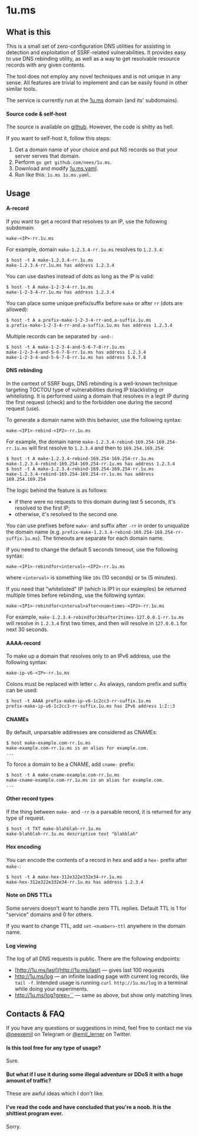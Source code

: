 # 1u.ms

## What is this

This is a small set of zero-configuration DNS utilities for assisting in detection and exploitation of SSRF-related vulnerabilities. It provides easy to use DNS rebinding utility, as well as a way to get resolvable resource records with any given contents.

The tool does not employ any novel techniques and is not unique in any sense. All features are trivial to implement and can be easily found in other similar tools.

The service is currently run at the [1u.ms](https://1u.ms/) domain (and its' subdomains).

#### Source code & self-host

The source is available on [github](https://github.com/neex/1u.ms). However, the code is shitty as hell.

If you want to self-host it, follow this steps:

1. Get a domain name of your choice and put NS records so that your server serves that domain.
2. Perform `go get github.com/neex/1u.ms`.
3. Download and modify [1u.ms.yaml](https://github.com/neex/1u.ms/blob/master/1u.ms.yaml).
4. Run like this: `1u.ms 1u.ms.yaml`.

## Usage

#### A-record

If you want to get a record that resolves to an IP, use the following subdomain:

`make-<IP>-rr.1u.ms`

For example, domain `make-1.2.3.4-rr.1u.ms` resolves to `1.2.3.4`:

```shell
$ host -t A make-1.2.3.4-rr.1u.ms
make-1.2.3.4-rr.1u.ms has address 1.2.3.4
```

You can use dashes instead of dots as long as the IP is valid:

```shell
$ host -t A make-1-2-3-4-rr.1u.ms
make-1-2-3-4-rr.1u.ms has address 1.2.3.4
```

You can place some unique prefix/suffix before `make` or after `rr` (dots are allowed):

```shell
$ host -t A a.prefix-make-1-2-3-4-rr-and.a-suffix.1u.ms
a.prefix-make-1-2-3-4-rr-and.a-suffix.1u.ms has address 1.2.3.4
```

Multiple records can be separated by `-and-`:

```shell
$ host -t A make-1-2-3-4-and-5-6-7-8-rr.1u.ms
make-1-2-3-4-and-5-6-7-8-rr.1u.ms has address 1.2.3.4
make-1-2-3-4-and-5-6-7-8-rr.1u.ms has address 5.6.7.8
```

#### DNS rebinding

In the context of SSRF bugs, DNS rebinding is a well-known technique targeting TOCTOU type of vulnerabilities during IP blacklisting or whitelisting. It is performed using a domain that resolves in a legit IP during the first request (check) and to the forbidden one during the second request (use).

To generate a domain name with this behavior, use the following syntax:

`make-<IP1>-rebind-<IP2>-rr.1u.ms`

For example, the domain name `make-1.2.3.4-rebind-169.254-169.254-rr.1u.ms` will first resolve to `1.2.3.4` and then to `169.254.169.254`:

```shell
$ host -t A make-1.2.3.4-rebind-169.254-169.254-rr.1u.ms
make-1.2.3.4-rebind-169.254-169.254-rr.1u.ms has address 1.2.3.4
$ host -t A make-1.2.3.4-rebind-169.254-169.254-rr.1u.ms
make-1.2.3.4-rebind-169.254-169.254-rr.1u.ms has address 169.254.169.254
```

The logic behind the feature is as follows:
* if there were no requests to this domain during last 5 seconds, it's resolved to the first IP;
* otherwise, it's resolved to the second one.

You can use prefixes before `make-` and suffix after `-rr` in order to uniqualize the domain name (e.g. `prefix-make-1.2.3.4-rebind-169.254-169.254-rr-suffix.1u.ms`). The timeouts are separate for each domain name.

If you need to change the default 5 seconds timeout, use the following syntax:

`make-<IP1>-rebindfor<interval>-<IP2>-rr.1u.ms`

where `<interval>` is something like `10s` (10 seconds) or `5m` (5 minutes).

If you need that "whitelisted" IP (which is IP1 in our examples) be returned multiple times before rebinding, use the following syntax:

`make-<IP1>-rebindfor<interval>after<num>times-<IP2>-rr.1u.ms`

For example, `make-1.2.3.4-rebindfor30safter2times-127.0.0.1-rr.1u.ms` will resolve in `1.2.3.4` first two times, and then will resolve in `127.0.0.1` for next 30 seconds.

#### AAAA-record

To make up a domain that resolves only to an IPv6 address, use the following syntax:

`make-ip-v6-<IP>-rr.1u.ms`

Colons must be replaced with letter `c`. As always, random prefix and suffix can be used:

```shell
$ host -t AAAA prefix-make-ip-v6-1c2cc3-rr-suffix.1u.ms
prefix-make-ip-v6-1c2cc3-rr-suffix.1u.ms has IPv6 address 1:2::3
```

#### CNAMEs

By default, unparsable addresses are considered as CNAMEs:

```shell
$ host make-example.com-rr.1u.ms
make-example.com-rr.1u.ms is an alias for example.com.
...
```

To force a domain to be a CNAME, add `cname-` prefix:

```shell
$ host -t A make-cname-example.com-rr.1u.ms
make-cname-example.com-rr.1u.ms is an alias for example.com.
...
```

#### Other record types

If the thing between `make-` and `-rr` is a parsable record, it is returned for any type of request.

```shell
$ host -t TXT make-blahblah-rr.1u.ms
make-blahblah-rr.1u.ms descriptive text "blahblah"
```

#### Hex encoding

You can encode the contents of a record in hex and add a `hex-` prefix after `make-`:

```shell
$ host -t A make-hex-312e322e332e34-rr.1u.ms
make-hex-312e322e332e34-rr.1u.ms has address 1.2.3.4
```

#### Note on DNS TTLs

Some servers doesn't want to handle zero TTL replies. Default TTL is 1 for "service" domains and 0 for others.

If you want to change TTL, add `set-<number>-ttl` anywhere in the domain name.

#### Log viewing

The log of all DNS requests is public. There are the following endpoints:

* [http://1u.ms/last](http://1u.ms/last) — gives last 100 requests
* http://1u.ms/log — an infinite loading page with current log records, like `tail -f`. Intended usage is running `curl http://1u.ms/log` in a terminal while doing your experiments.
* [http://1u.ms/log?grep=`<regexp>`](http://1u.ms/log?grep=<regexp>) — same as above, but show only matching lines

## Contacts & FAQ

If you have any questions or suggestions in mind, feel free to contact me via [@neexemil](https://t.me/neexemil) on Telegram or [@emil_lerner](https://twitter.com/emil_lerner) on Twitter.

#### Is this tool free for any type of usage?

Sure.

#### But what if I use it during some illegal adventure or DDoS it with a huge amount of traffic?

These are awful ideas which I don't like.

#### I've read the code and have concluded that you're a noob. It is the shittiest program ever.

Sorry.
